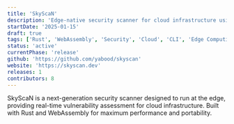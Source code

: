 ```yaml
---
title: 'SkyScaN'
description: 'Edge-native security scanner for cloud infrastructure using Rust and WebAssembly'
startDate: '2025-01-15'
draft: true
tags: ['Rust', 'WebAssembly', 'Security', 'Cloud', 'CLI', 'Edge Computing']
status: 'active'
currentPhase: 'release'
github: 'https://github.com/yabood/skyscan'
website: 'https://skyscan.dev'
releases: 1
contributors: 8
---
```


SkyScaN is a next-generation security scanner designed to run at the edge, providing real-time vulnerability assessment for cloud infrastructure. Built with Rust and WebAssembly for maximum performance and portability.
